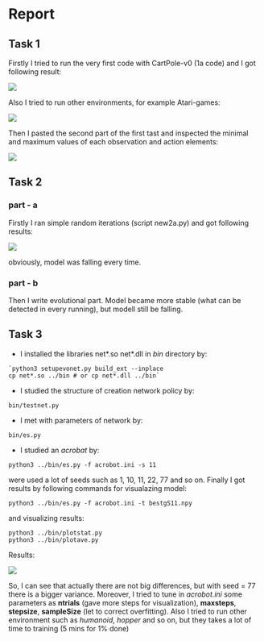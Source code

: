 # Report
## Task 1
Firstly I tried to run the very first code with CartPole-v0 (1a code) and I got following result:

![](https://i.imgur.com/nZ9QPEL.png)

Also I tried to run other environments, for example Atari-games:

![](https://i.imgur.com/0jiewER.png)

Then I pasted the second part of the first tast and inspected the minimal and maximum values of
each observation and action elements: 

![](https://i.imgur.com/MYCKPX8.png)

## Task 2
### part - a
Firstly I ran simple random iterations (script new2a.py) and got following results:

![](https://i.imgur.com/rEdoVcx.png)

obviously, model was falling every time.
### part - b
Then I write evolutional part. Model became more stable (what can be detected in every running), but modell still be falling.

## Task 3
- I installed the libraries net*.so net*.dll in *bin* directory by:
```
`python3 setupevonet.py build_ext --inplace
cp net*.so ../bin # or cp net*.dll ../bin`
```
- I studied the structure of creation network policy by:
```
bin/testnet.py
```
- I met with parameters of network by:
```
bin/es.py
```
- I studied an *acrobat* by:
```
python3 ../bin/es.py -f acrobot.ini -s 11
```
were used a lot of seeds such as 1, 10, 11, 22, 77 and so on. Finally I got results by following commands for visualazing model:
```
python3 ../bin/es.py -f acrobot.ini -t bestgS11.npy
```
and visualizing results:
```
python3 ../bin/plotstat.py
python3 ../bin/plotave.py
```
Results:

![](https://i.imgur.com/2buvL1v.png)

So, I can see that actually there are not big differences, but with seed = 77 there is a bigger variance.
Moreover, I tried to tune in *acrobot.ini* some parameters as **ntrials** (gave more steps for visualization), **maxsteps**, **stepsize**, **sampleSize** (let to correct overfitting).
Also I tried to run other environment such as *humanoid*, *hopper* and so on, but they takes a lot of time to training (5 mins for 1% done)

